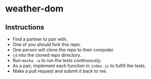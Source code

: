 # weather-dom

## Instructions

- Find a partner to pair with.
- One of you should fork this repo.
- One person will clone the repo to their computer.
- `cd` into the cloned repo directory.
- Run `mocha -w` to run the tests continuously.
- As a pair, implement each function in `index.js` to fulfill the tests.
- Make a pull request and submit it back to me.